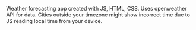 Weather forecasting app created with JS, HTML, CSS.
Uses openweather API for data.
Cities outside your timezone might show incorrect time due to JS reading local time from your device.
